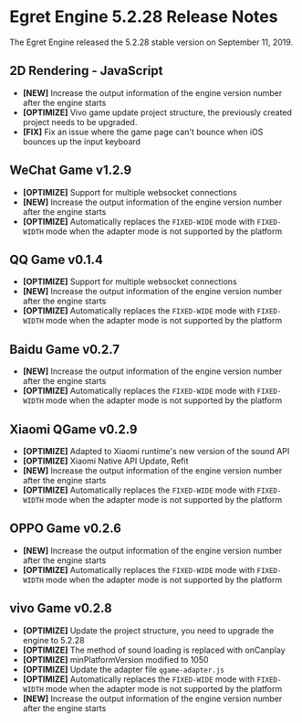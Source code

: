 # Egret Engine 5.2.28 Release Notes
The Egret Engine released the 5.2.28 stable version on September 11, 2019.

## 2D Rendering - JavaScript 
- **[NEW]** Increase the output information of the engine version number after the engine starts
- **[OPTIMIZE]** Vivo game update project structure, the previously created project needs to be upgraded.
- **[FIX]** Fix an issue where the game page can't bounce when iOS bounces up the input keyboard

## WeChat Game v1.2.9
- **[OPTIMIZE]** Support for multiple websocket connections
- **[NEW]** Increase the output information of the engine version number after the engine starts
- **[OPTIMIZE]**  Automatically replaces the `FIXED-WIDE` mode with `FIXED-WIDTH` mode when the adapter mode is not supported by the platform

## QQ Game v0.1.4
- **[OPTIMIZE]** Support for multiple websocket connections
- **[NEW]** Increase the output information of the engine version number after the engine starts
- **[OPTIMIZE]**  Automatically replaces the `FIXED-WIDE` mode with `FIXED-WIDTH` mode when the adapter mode is not supported by the platform

## Baidu Game v0.2.7
- **[NEW]** Increase the output information of the engine version number after the engine starts
- **[OPTIMIZE]**  Automatically replaces the `FIXED-WIDE` mode with `FIXED-WIDTH` mode when the adapter mode is not supported by the platform

## Xiaomi QGame v0.2.9
- **[OPTIMIZE]** Adapted to Xiaomi runtime's new version of the sound API
- **[OPTIMIZE]**  Xiaomi Native API Update, Refit
- **[NEW]** Increase the output information of the engine version number after the engine starts
- **[OPTIMIZE]**  Automatically replaces the `FIXED-WIDE` mode with `FIXED-WIDTH` mode when the adapter mode is not supported by the platform

## OPPO Game v0.2.6
- **[NEW]** Increase the output information of the engine version number after the engine starts
- **[OPTIMIZE]**  Automatically replaces the `FIXED-WIDE` mode with `FIXED-WIDTH` mode when the adapter mode is not supported by the platform

## vivo Game v0.2.8
- **[OPTIMIZE]** Update the project structure, you need to upgrade the engine to 5.2.28
- **[OPTIMIZE]** The method of sound loading is replaced with onCanplay
- **[OPTIMIZE]** minPlatformVersion modified to 1050
- **[OPTIMIZE]** Update the adapter file `qgame-adapter.js`
- **[OPTIMIZE]**  Automatically replaces the `FIXED-WIDE` mode with `FIXED-WIDTH` mode when the adapter mode is not supported by the platform
- **[NEW]** Increase the output information of the engine version number after the engine starts
